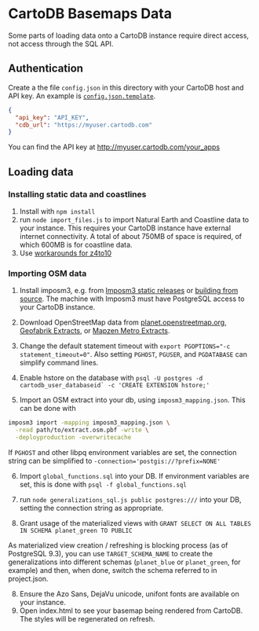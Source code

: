 # CartoDB Basemaps Data

Some parts of loading data onto a CartoDB instance require direct access, not access through the SQL API.

## Authentication

Create a the file `config.json` in this directory with your CartoDB host and API key. An example is [`config.json.template`](config.json.template).

```json
{
  "api_key": "API_KEY",
  "cdb_url": "https://myuser.cartodb.com"
}
```

You can find the API key at http://myuser.cartodb.com/your_apps

## Loading data
### Installing static data and coastlines
1. Install with `npm install`
2. run `node import_files.js` to import Natural Earth and Coastline data to your instance. This requires your CartoDB instance have external internet connectivity. A total of about 750MB of space is required, of which 600MB is for coastline data.
3. Use [workarounds for z4to10](https://github.com/CartoDB/CartoDB-basemaps/issues/42)

### Importing OSM data

1. Install imposm3, e.g. from [Imposm3 static releases](http://imposm.org/static/rel/) or [building from source](https://github.com/omniscale/imposm3). The machine with Imposm3 must have PostgreSQL access to your CartoDB instance.
2. Download OpenStreetMap data from [planet.openstreetmap.org](http://planet.openstreetmap.org/), [Geofabrik Extracts](http://download.geofabrik.de/), or [Mapzen Metro Extracts](https://mapzen.com/data/metro-extracts).
3. Change the default statement timeout with ``export PGOPTIONS="-c statement_timeout=0"``. Also setting `PGHOST`, `PGUSER`, and `PGDATABASE` can simplify command lines.

4. Enable hstore on the database with ``psql -U postgres -d cartodb_user_databaseid` -c 'CREATE EXTENSION hstore;'``
5. Import an OSM extract into your db, using `imposm3_mapping.json`. This can be done with
  ```sh
  imposm3 import -mapping imposm3_mapping.json \
    -read path/to/extract.osm.pbf -write \
    -deployproduction -overwritecache
  ```
  If `PGHOST` and other libpq environment variables are set, the connection string can be simplified to `-connection='postgis://?prefix=NONE'`

6. Import `global_functions.sql` into your DB. If environment variables are set, this is done with `psql -f global_functions.sql`
7. run `node generalizations_sql.js public postgres:///` into your DB, setting the connection string as appropriate.

8. Grant usage of the materialized views with `GRANT SELECT ON ALL TABLES IN SCHEMA planet_green TO PUBLIC`

  As materialized view creation / refreshing is blocking process (as of PostgreSQL 9.3), you can use
  `TARGET_SCHEMA_NAME` to create the generalizations into different schemas 
  (`planet_blue` or `planet_green`, for example) and then, when done,
  switch the schema referred to in project.json.

8. Ensure the Azo Sans, DejaVu unicode, unifont fonts are available on your instance.
9. Open index.html to see your basemap being rendered from CartoDB. The styles will be regenerated on refresh.
